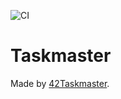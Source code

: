 ![CI](https://github.com/42Taskmaster/taskmaster/workflows/Continuous%20Integration/badge.svg)

# Taskmaster

Made by [42Taskmaster](https://github.com/42Taskmaster).
